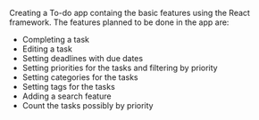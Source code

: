 Creating a To-do app containg the basic features using the React framework. 
The features planned to be done in the app are: 
- Completing a task
- Editing a task
- Setting deadlines with due dates
- Setting priorities for the tasks and filtering by priority
- Setting categories for the tasks
- Setting tags for the tasks
- Adding a search feature
- Count the tasks possibly by priority 
